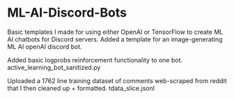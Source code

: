 # ML-AI-Discord-Bots
Basic templates I made for using either OpenAI or TensorFlow to create ML AI chatbots for Discord servers. Added a template for an image-generating ML AI openAI discord bot.

Added basic logprobs reinforcement functionality to one bot. active_learning_bot_sanitized.py

Uploaded a 1762 line training dataset of comments web-scraped from reddit that I then cleaned up + formatted. tdata_slice.jsonl 
